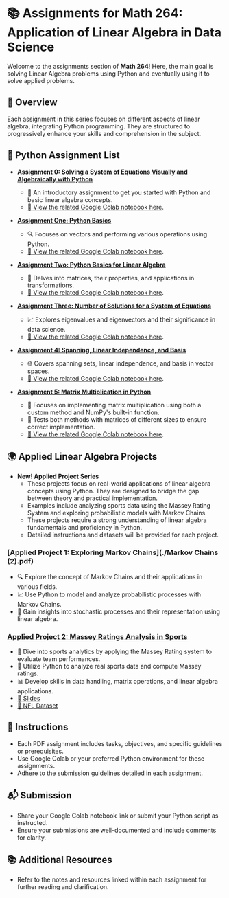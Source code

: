 # 📚 Assignments for Math 264: Application of Linear Algebra in Data Science

Welcome to the assignments section of **Math 264**! Here, the main goal is solving Linear Algebra problems using Python and eventually using it to solve applied problems.


## 🌟 Overview

Each assignment in this series focuses on different aspects of linear algebra, integrating Python programming. They are structured to progressively enhance your skills and comprehension in the subject.

## 📝 Python Assignment List

- [**Assignment 0: Solving a System of Equations Visually and Algebraically with Python**](./Math264_Python_HW0.pdf)
  - 🚀 An introductory assignment to get you started with Python and basic linear algebra concepts.
  - [🔗 View the related Google Colab notebook here](./Math264_Assinment_0.ipynb).
  
- [**Assignment One: Python Basics**](./Math264_Python_HW1.pdf)
  - 🔍 Focuses on vectors and performing various operations using Python.
  - [🔗 View the related Google Colab notebook here](./Tutorial_Assignment_One_Python_Basics_for_Linear_Algebra.ipynb).

- [**Assignment Two: Python Basics for Linear Algebra**](./Math264_Python_HW2.pdf)
  - 🧮 Delves into matrices, their properties, and applications in transformations.
  - [🔗 View the related Google Colab notebook here](./Tutorial_Assignment_Two.ipynb).

- [**Assignment Three: Number of Solutions for a System of Equations**](./Math264_Python_HW3.pdf)
  - 📈 Explores eigenvalues and eigenvectors and their significance in data science.
  - [🔗 View the related Google Colab notebook here](./Tutorial_Assignment_Three_.ipynb).

- [**Assignment 4: Spanning, Linear Independence, and Basis**](./Math264_Python_HW4.pdf)
  - 🌐 Covers spanning sets, linear independence, and basis in vector spaces.
  - [🔗 View the related Google Colab notebook here](./Tutorial_Assignment_Four_Python_Basics_for_Linear_Algebra.ipynb).
 
    
- [**Assignment 5: Matrix Multiplication in Python**](./Math264_Python_HW5.pdf)
  - 🧮 Focuses on implementing matrix multiplication using both a custom method and NumPy's built-in function.
  - 🔄 Tests both methods with matrices of different sizes to ensure correct implementation.
  - [🔗 View the related Google Colab notebook here](./Tutorial_Assignment_Five_.ipynb).

## 🌍 Applied Linear Algebra Projects

- **New! Applied Project Series**
  - These projects focus on real-world applications of linear algebra concepts using Python. They are designed to bridge the gap between theory and practical implementation.
  - Examples include analyzing sports data using the Massey Rating System and exploring probabilistic models with Markov Chains.
  - These projects require a strong understanding of linear algebra fundamentals and proficiency in Python.
  - Detailed instructions and datasets will be provided for each project.

### [**Applied Project 1: Exploring Markov Chains**](./Markov Chains (2).pdf)
  - 🔍 Explore the concept of Markov Chains and their applications in various fields.
  - 📈 Use Python to model and analyze probabilistic processes with Markov Chains.
  - 🧪 Gain insights into stochastic processes and their representation using linear algebra.

### [**Applied Project 2: Massey Ratings Analysis in Sports**](./Math264_Applied_Project_1_Massey_Rating.pdf)
  - 🏈 Dive into sports analytics by applying the Massey Rating system to evaluate team performances.
  - 🧮 Utilize Python to analyze real sports data and compute Massey ratings.
  - 📊 Develop skills in data handling, matrix operations, and linear algebra applications.
  - [🔗 Slides](./Massey_Rating.pdf)
  - [🔗 NFL Dataset](./nfl%201978.csv)



## 📖 Instructions

- Each PDF assignment includes tasks, objectives, and specific guidelines or prerequisites.
- Use Google Colab or your preferred Python environment for these assignments.
- Adhere to the submission guidelines detailed in each assignment.

## 📬 Submission

- Share your Google Colab notebook link or submit your Python script as instructed.
- Ensure your submissions are well-documented and include comments for clarity.

## 📚 Additional Resources

- Refer to the notes and resources linked within each assignment for further reading and clarification.
